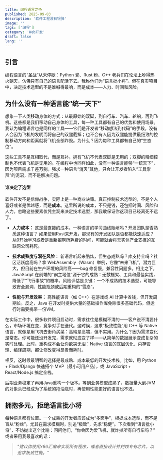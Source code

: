 ```yaml
---
title: 编程语言之争
published: 2025-09-03
description: '软件工程没有银弹'
image: ''
tags: ['编程']
category: 'Web开发'
draft: false 
lang: ''
---
```


## 引言

编程语言的“圣战”从未停歇：Python 党、Rust 粉、C++ 老兵们在论坛上吵得热火朝天，仿佛只有自己的语言配活下去。我称他们为“语言批小将”。但在真实项目中，决定技术选型的不是谁喊得最响，而是成本——人力、时间和风险。

## 为什么没有一种语言能“统一天下”

想象一下人类移动身体的方式：从最原始的双脚，到自行车、汽车、轮船，再到飞机。这些都是我们移动自己身体的工具，每一种工具都有自己的优势和使用场景。我认为编程语言也是同样的工具——它们是开发者“移动想法到代码”的手段。没有人会因为飞机的发明而将自己的双腿截掉；也不会有人因为双腿能提供最细致的控制移动方向和距离就将飞机全部炸毁。为什么？因为每种工具都有自己的“生态位”。

这些工具不是互相取代，而是互补。拥有飞机不代表双脚是无用的；双脚的精细控制也不代表飞机是无用的。在编程中也同样如此，没有一种语言能够“一统天下”，因为项目需求千差万别。强求一种语言“消灭”其他，只会让开发者陷入“工具崇拜”的泥沼，而不是解决问题。

#### 谁决定了选型

软件开发不是信仰战争，实际上是一种商业决策。真正控制技术选型的，不是个人喜好或者是优越感，而是**成本**。这里所说的成本，不只是钱，还包括时间、风险和人力。忽略这些要素仅凭主观来决定技术选型，那我敢保证你这项目已经离死不远了。

- **人力成本：** 这是最直接的成本。一种语言的学习曲线陡峭吗？开发团队是否熟悉这种语言？ 如果使用Rust来开发，那现有的开发团队是否都能快速适应？从0开始学习或者是重新招聘所耗费的时间，可能就会将无实体产业支撑的互联网公司耗死。

- **技术成熟度与潜在风险：** 新语言听起来酷炫，但生态成熟吗？库支持全吗？社区活跃度高吗？拿 WebAssembly（Wasm）举例，它像“未来飞机”，潜力巨大，但目前在生产环境的风险高——bug 修复慢，兼容性问题多。相比之下，JavaScript 在前端的“霸主地位”源于它的成熟：无数框架、工具和最佳实践，降低了“飞行事故”的概率。风险评估是关键：一个不成熟的技术选型，可能导致安全漏洞、性能瓶颈或后期重构的“雪崩”。

- **性能与开发效率：** 高性能语言（如 C++）在游戏或 AI 计算中省钱，但开发周期长。反之，Java 在开发时提供大量的基础操作库免除很多基础代码，但运行时需要携带一份VM。
  
  

在实际工作中，很多软件项目启动时，需求往往是模糊不清的——客户说不清要什么，市场环境在变，竞争对手在迭代。这时候，追求“极致性能”用 C++ 等 Native 语言，就像是用飞机去街角买菜：高端是高端，但不实用。为什么？因为需求变化是常态。你可能还没开发完，需求就彻底变了样——从简单的数据展示变成复杂的实时处理。此时，重构成本会让你欲哭无泪：Native 语言的底层优化、内存管理、编译周期，都让修改变得昂贵而耗时。

相反，这时候最明智的选择是最成熟、成本最低的开发技术栈。比如，用 Python + Flask/Django 快速搭个 MVP（最小可用产品），或 JavaScript + React/Node.js 搞定全栈。

后期业务稳定了再用Java重构一个版本。等到业务模型成熟了，数据量大到JVM的对象头已经成为了系统的拖油瓶时，再使用性能更好的语言也不迟。

## 拥抱多元，拒绝语言批小将

每种语言都有位置。一个成熟的开发者应该成为“多面手”，根据成本选型，而不是盲从“粉丝”。尤其在需求模糊时，别追“极致”，先求“稳健”。下次看到“语言批小将”，不妨抛出这个比喻：问问他们，“你会因为爱飞机，就炸掉所有自行车吗？” 或者采用我最喜欢的话：

> *"建议你使用x86汇编来实现所有程序，或者直接设计并刻蚀专有芯片。以追求极致性能。"* 
